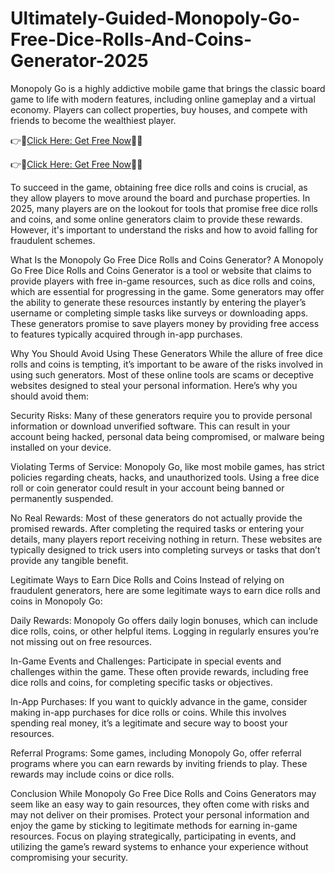 # Ultimately-Guided-Monopoly-Go-Free-Dice-Rolls-And-Coins-Generator-2025
Monopoly Go is a highly addictive mobile game that brings the classic board game to life with modern features, including online gameplay and a virtual economy. Players can collect properties, buy houses, and compete with friends to become the wealthiest player. 


👉📲[Click Here: Get Free Now](https://btadeal.com/m5np2go/)🔶🔷

👉📲[Click Here: Get Free Now](https://btadeal.com/m5np2go/)🔶🔷


To succeed in the game, obtaining free dice rolls and coins is crucial, as they allow players to move around the board and purchase properties. In 2025, many players are on the lookout for tools that promise free dice rolls and coins, and some online generators claim to provide these rewards. However, it's important to understand the risks and how to avoid falling for fraudulent schemes.

What Is the Monopoly Go Free Dice Rolls and Coins Generator?
A Monopoly Go Free Dice Rolls and Coins Generator is a tool or website that claims to provide players with free in-game resources, such as dice rolls and coins, which are essential for progressing in the game. Some generators may offer the ability to generate these resources instantly by entering the player’s username or completing simple tasks like surveys or downloading apps. These generators promise to save players money by providing free access to features typically acquired through in-app purchases.

Why You Should Avoid Using These Generators
While the allure of free dice rolls and coins is tempting, it’s important to be aware of the risks involved in using such generators. Most of these online tools are scams or deceptive websites designed to steal your personal information. Here’s why you should avoid them:

Security Risks: Many of these generators require you to provide personal information or download unverified software. This can result in your account being hacked, personal data being compromised, or malware being installed on your device.

Violating Terms of Service: Monopoly Go, like most mobile games, has strict policies regarding cheats, hacks, and unauthorized tools. Using a free dice roll or coin generator could result in your account being banned or permanently suspended.

No Real Rewards: Most of these generators do not actually provide the promised rewards. After completing the required tasks or entering your details, many players report receiving nothing in return. These websites are typically designed to trick users into completing surveys or tasks that don’t provide any tangible benefit.

Legitimate Ways to Earn Dice Rolls and Coins
Instead of relying on fraudulent generators, here are some legitimate ways to earn dice rolls and coins in Monopoly Go:

Daily Rewards: Monopoly Go offers daily login bonuses, which can include dice rolls, coins, or other helpful items. Logging in regularly ensures you’re not missing out on free resources.

In-Game Events and Challenges: Participate in special events and challenges within the game. These often provide rewards, including free dice rolls and coins, for completing specific tasks or objectives.

In-App Purchases: If you want to quickly advance in the game, consider making in-app purchases for dice rolls or coins. While this involves spending real money, it’s a legitimate and secure way to boost your resources.

Referral Programs: Some games, including Monopoly Go, offer referral programs where you can earn rewards by inviting friends to play. These rewards may include coins or dice rolls.

Conclusion
While Monopoly Go Free Dice Rolls and Coins Generators may seem like an easy way to gain resources, they often come with risks and may not deliver on their promises. Protect your personal information and enjoy the game by sticking to legitimate methods for earning in-game resources. Focus on playing strategically, participating in events, and utilizing the game’s reward systems to enhance your experience without compromising your security.
